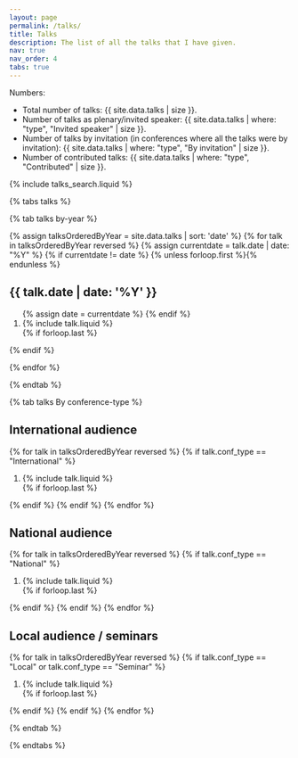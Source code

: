 ```yaml
---
layout: page
permalink: /talks/
title: Talks
description: The list of all the talks that I have given.
nav: true
nav_order: 4
tabs: true
---
```



Numbers:

- Total number of talks: {{ site.data.talks | size }}.
- Number of talks as plenary/invited speaker: {{ site.data.talks | where: "type", "Invited speaker"  | size }}.
- Number of talks by invitation (in conferences where all the talks were by invitation): {{ site.data.talks | where: "type", "By invitation"  | size }}.
- Number of contributed talks: {{ site.data.talks | where: "type", "Contributed"  | size }}.

<div>
{% include talks_search.liquid %}
</div>


{% tabs talks %}

{% tab talks by-year %}

<div class="publications">
{% assign talksOrderedByYear = site.data.talks | sort: 'date' %}
{% for talk in talksOrderedByYear reversed %}
  {% assign currentdate = talk.date | date: "%Y" %}
    {% if currentdate != date %}
      {% unless forloop.first %}</ol>{% endunless %}
      <h2 class="bibliography" >{{ talk.date | date: '%Y' }}</h2>
      <ol class="bibliography">
      {% assign date = currentdate %}
    {% endif %}
    <li>
      {% include talk.liquid %}
    </li>
  {% if forloop.last %}</ol>{% endif %}

{% endfor %}

</div>

{% endtab %}

{% tab talks By conference-type %}


<div class="publications">
  <h2 class="bibliography" > International audience</h2>
    {% for talk in talksOrderedByYear reversed  %}
      {% if talk.conf_type == "International" %}
        <!-- {% unless forloop.first %}</ol>{% endunless %} -->
        <ol class="bibliography">
        <li>
          {% include talk.liquid %}
        </li>
        {% if forloop.last %}</ol>{% endif %}
      {% endif %}
  {% endfor %}
  <h2 class="bibliography" > National audience</h2>
    {% for talk in talksOrderedByYear reversed  %}
      {% if talk.conf_type == "National" %}
        <!-- {% unless forloop.first %}</ol>{% endunless %} -->
        <ol class="bibliography">
        <li>
          {% include talk.liquid %}
        </li>
        {% if forloop.last %}</ol>{% endif %}
      {% endif %}
  {% endfor %}
  <h2 class="bibliography" > Local audience / seminars</h2>
    {% for talk in talksOrderedByYear reversed  %}
      {% if talk.conf_type == "Local" or talk.conf_type == "Seminar"  %}
        <!-- {% unless forloop.first %}</ol>{% endunless %} -->
        <ol class="bibliography">
        <li>
          {% include talk.liquid %}
        </li>
        {% if forloop.last %}</ol>{% endif %}
      {% endif %}
  {% endfor %}

{% endtab %}

{% endtabs %}